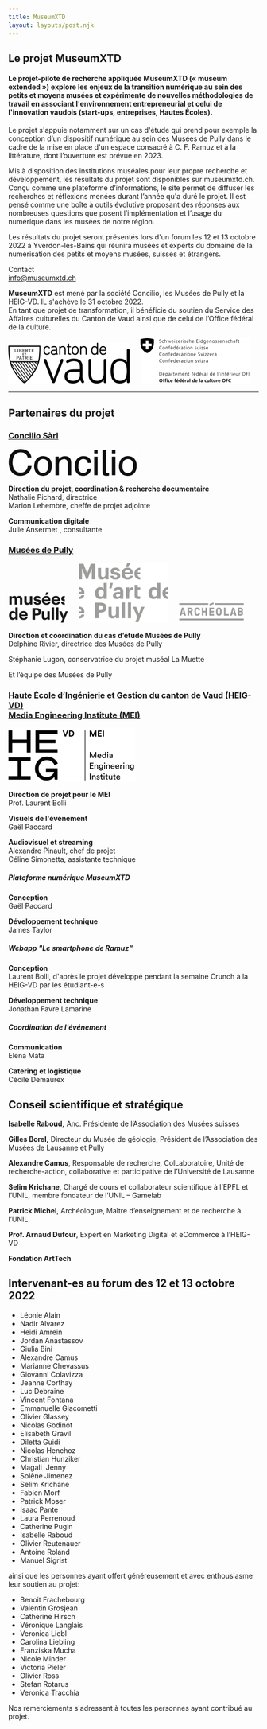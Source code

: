 ```yaml
---
title: MuseumXTD
layout: layouts/post.njk
---
```





## Le projet MuseumXTD 

#### Le projet-pilote de recherche appliquée **MuseumXTD** (« museum extended ») explore les enjeux de la transition numérique au sein des petits et moyens musées et expérimente de nouvelles méthodologies de travail en associant l'environnement entrepreneurial et celui de l'innovation vaudois (start-ups, entreprises, Hautes Écoles).

Le projet s'appuie notamment sur un cas d'étude qui prend pour exemple la conception d’un dispositif numérique au sein des Musées de Pully dans le cadre de la mise en place d'un espace consacré à C. F. Ramuz et à la littérature, dont l’ouverture est prévue en 2023.

Mis à disposition des institutions muséales pour leur propre recherche et développement, les résultats du projet sont disponibles sur museumxtd.ch. Conçu comme une plateforme d’informations, le site permet de diffuser les recherches et réflexions menées durant l’année qu'a duré le projet. Il est pensé comme une boîte à outils évolutive proposant des réponses aux nombreuses questions que posent l’implémentation et l’usage du numérique dans les musées de notre région. 

Les résultats du projet seront présentés lors d'un forum les 12 et 13 octobre 2022 à Yverdon-les-Bains qui réunira musées et experts du domaine de la numérisation des petits et moyens musées, suisses et étrangers.

Contact  
[info@museumxtd.ch](mailto:info@museumxtd.ch)

**MuseumXTD** est mené par la société Concilio, les Musées de Pully et la HEIG-VD. IL s'achève le 31 octobre 2022.  
En tant que projet de transformation, il bénéficie du soutien du Service des Affaires culturelles du Canton de Vaud ainsi que de celui de l’Office fédéral de la culture.

![](/images/Logo-Canton_de_Vaud.svg) &#x2003; ![](/images/EDI_BAK_FR_RGB_POS_HOCH.png)

---

## Partenaires du projet

### [Concilio Sàrl](https://concilioltd.com/)

![](/images/Logo-Concilio.svg)

**Direction du projet, coordination & recherche documentaire**  
Nathalie Pichard, directrice  
Marion Lehembre, cheffe de projet adjointe

**Communication digitale**  
Julie Ansermet , consultante

### [Musées de Pully](https://www.museedartdepully.ch/fr/accueil/)

![](/images/Logo-Musees_de_Pully.png) &#x2003;
![](/images/Logo-Musee_d-art_de_Pully.svg) &#x2003;
![](/images/Logo-Archeolab.png)

**Direction et coordination du cas d’étude Musées de Pully**  
Delphine Rivier, directrice des Musées de Pully   

Stéphanie Lugon, conservatrice du projet muséal La Muette

Et l’équipe des Musées de Pully

### [Haute École d’Ingénierie et Gestion du canton de Vaud (HEIG-VD)<br>Media Engineering Institute (MEI)](https://heig-vd.ch/rad/instituts/mei/)

![](/images/Logo_HEIG-VD_MEI.svg)

**Direction de projet pour le MEI**   
Prof. Laurent Bolli

**Visuels de l'événement**   
Gaël Paccard

**Audiovisuel et streaming**   
Alexandre Pinault, chef de projet   
Céline Simonetta, assistante technique


##### Plateforme numérique MuseumXTD

**Conception**  
Gaël Paccard

**Développement technique**  
James Taylor

##### Webapp "Le smartphone de Ramuz"

**Conception**   
Laurent Bolli, d'après le projet développé pendant la semaine Crunch à la HEIG-VD par les étudiant-e-s

**Développement technique**   
Jonathan Favre Lamarine

##### Coordination de l'événement

**Communication**  
Elena Mata

**Catering et logistique**  
Cécile Demaurex


## Conseil scientifique et stratégique 

**Isabelle Raboud,** Anc. Présidente de l’Association des Musées suisses

**Gilles Borel,** Directeur du Musée de géologie, Président de l’Association des Musées de Lausanne et Pully

**Alexandre Camus**, Responsable de recherche, ColLaboratoire, Unité de recherche-action, collaborative et participative de l’Université de Lausanne

**Selim Krichane**, Chargé de cours et collaborateur scientifique à l’EPFL et l’UNIL, membre fondateur de l’UNIL – Gamelab

**Patrick Michel**, Archéologue, Maître d’enseignement et de recherche à l’UNIL

**Prof. Arnaud Dufour**, Expert en Marketing Digital et eCommerce à l’HEIG-VD

**Fondation ArtTech**


## Intervenant-es au forum des 12 et 13 octobre 2022

- Léonie Alain
- Nadir Alvarez
- Heidi Amrein
- Jordan Anastassov
- Giulia Bini
- Alexandre Camus
- Marianne Chevassus
- Giovanni Colavizza
- Jeanne Corthay
- Luc Debraine
- Vincent Fontana
- Emmanuelle Giacometti
- Olivier Glassey
- Nicolas Godinot
- Elisabeth Gravil
- Diletta Guidi
- Nicolas Henchoz
- Christian Hunziker
- Magali  Jenny
- Solène Jimenez
- Selim Krichane
- Fabien Morf
- Patrick Moser
- Isaac Pante
- Laura Perrenoud
- Catherine Pugin
- Isabelle Raboud
- Olivier Reutenauer
- Antoine Roland
- Manuel Sigrist

ainsi que les personnes ayant offert généreusement et avec enthousiasme leur soutien au projet:

- Benoit Frachebourg
- Valentin Grosjean
- Catherine Hirsch
- Véronique Langlais
- Veronica Liebl
- Carolina Liebling
- Franziska Mucha
- Nicole Minder
- Victoria Pieler
- Olivier Ross
- Stefan Rotarus
- Veronica Tracchia


Nos remerciements s'adressent à toutes les personnes ayant contribué au projet. 

